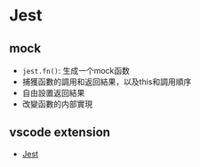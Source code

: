 # Jest

## mock

* `jest.fn()`: 生成一个mock函数
* 捕獲函數的調用和返回結果，以及this和調用順序
* 自由設置返回結果
* 改變函數的内部實現

## vscode extension
* [Jest](https://marketplace.visualstudio.com/items?itemName=Orta.vscode-jest)